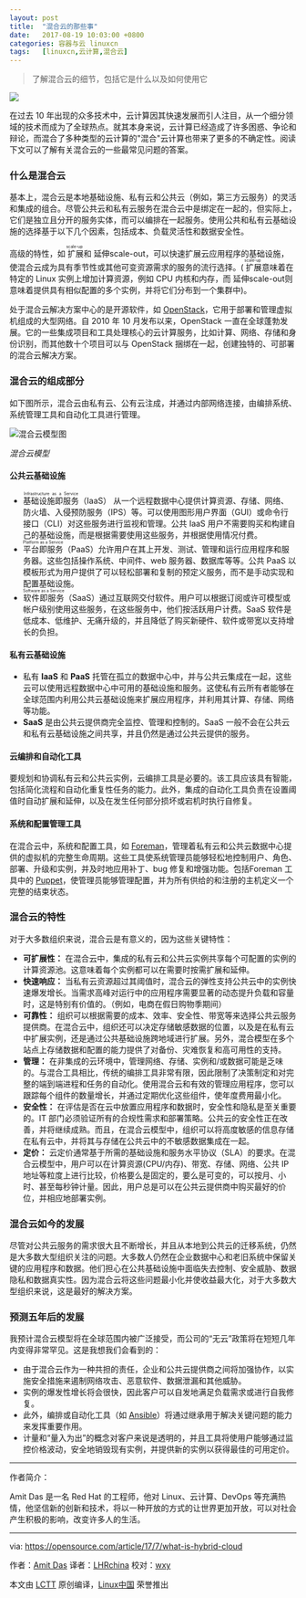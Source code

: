 ```yaml
---
layout: post
title:	"混合云的那些事"
date:	2017-08-19 10:03:00 +0800 
categories:	容器与云 linuxcn 
tags:	[linuxcn,云计算,混合云]
---
```




> 
> 了解混合云的细节，包括它是什么以及如何使用它
> 
> 
> 


![](/Asserts/Images//attachment/album/201708/19/100305e4394gzfgb4vi3v9.jpg)


在过去 10 年出现的众多技术中，云计算因其快速发展而引人注目，从一个细分领域的技术而成为了全球热点。就其本身来说，云计算已经造成了许多困惑、争论和辩论，而混合了多种类型的云计算的"混合"云计算也带来了更多的不确定性。阅读下文可以了解有关混合云的一些最常见问题的答案。


### 什么是混合云


基本上，混合云是本地基础设施、私有云和公共云（例如，第三方云服务）的灵活和集成的组合。尽管公共云和私有云服务在混合云中是绑定在一起的，但实际上，它们是独立且分开的服务实体，而可以编排在一起服务。使用公共和私有云基础设施的选择基于以下几个因素，包括成本、负载灵活性和数据安全性。


高级的特性，如<ruby> 扩展 <rt>  scale-up </rt></ruby>和<ruby> 延伸scale-out</ruby>，可以快速扩展云应用程序的基础设施，使混合云成为具有季节性或其他可变资源需求的服务的流行选择。(<ruby> 扩展 <rt>  scale-up </rt></ruby>意味着在特定的 Linux 实例上增加计算资源，例如 CPU 内核和内存，而<ruby> 延伸scale-out</ruby>则意味着提供具有相似配置的多个实例，并将它们分布到一个集群中)。


处于混合云解决方案中心的是开源软件，如 [OpenStack](https://opensource.com/resources/openstack)，它用于部署和管理虚拟机组成的大型网络。自 2010 年 10 月发布以来，OpenStack 一直在全球蓬勃发展。它的一些集成项目和工具处理核心的云计算服务，比如计算、网络、存储和身份识别，而其他数十个项目可以与 OpenStack 捆绑在一起，创建独特的、可部署的混合云解决方案。


### 混合云的组成部分


如下图所示，混合云由私有云、公有云注成，并通过内部网络连接，由编排系统、系统管理工具和自动化工具进行管理。


![混合云模型图](/Asserts/Images//attachment/album/201708/19/100320nl4if9qpjihhpsk7.jpg "Hybrid cloud model diagram")


*混合云模型*


#### 公共云基础设施


* <ruby> 基础设施即服务 <rt>  Infrastructure as a Service </rt></ruby>（IaaS） 从一个远程数据中心提供计算资源、存储、网络、防火墙、入侵预防服务（IPS）等。可以使用图形用户界面（GUI）或命令行接口（CLI）对这些服务进行监视和管理。公共 IaaS 用户不需要购买和构建自己的基础设施，而是根据需要使用这些服务，并根据使用情况付费。
* <ruby> 平台即服务 <rt>  Platform as a Service </rt></ruby>（PaaS）允许用户在其上开发、测试、管理和运行应用程序和服务器。这些包括操作系统、中间件、web 服务器、数据库等等。公共 PaaS 以模板形式为用户提供了可以轻松部署和复制的预定义服务，而不是手动实现和配置基础设施。
* <ruby> 软件即服务 <rt>  Software as a Service </rt></ruby>（SaaS）通过互联网交付软件。用户可以根据订阅或许可模型或帐户级别使用这些服务，在这些服务中，他们按活跃用户计费。SaaS 软件是低成本、低维护、无痛升级的，并且降低了购买新硬件、软件或带宽以支持增长的负担。


#### 私有云基础设施


* 私有 **IaaS** 和 **PaaS** 托管在孤立的数据中心中，并与公共云集成在一起，这些云可以使用远程数据中心中可用的基础设施和服务。这使私有云所有者能够在全球范围内利用公共云基础设施来扩展应用程序，并利用其计算、存储、网络等功能。
* **SaaS** 是由公共云提供商完全监控、管理和控制的。SaaS 一般不会在公共云和私有云基础设施之间共享，并且仍然是通过公共云提供的服务。


#### 云编排和自动化工具


要规划和协调私有云和公共云实例，云编排工具是必要的。该工具应该具有智能，包括简化流程和自动化重复性任务的能力。此外，集成的自动化工具负责在设置阈值时自动扩展和延伸，以及在发生任何部分损坏或宕机时执行自修复。


#### 系统和配置管理工具


在混合云中，系统和配置工具，如 [Foreman](https://github.com/theforeman)，管理着私有云和公共云数据中心提供的虚拟机的完整生命周期。这些工具使系统管理员能够轻松地控制用户、角色、部署、升级和实例，并及时地应用补丁、bug 修复和增强功能。包括Foreman 工具中的 [Puppet](https://github.com/theforeman/puppet-foreman)，使管理员能够管理配置，并为所有供给的和注册的主机定义一个完整的结束状态。


### 混合云的特性


对于大多数组织来说，混合云是有意义的，因为这些关键特性：


* **可扩展性：** 在混合云中，集成的私有云和公共云实例共享每个可配置的实例的计算资源池。这意味着每个实例都可以在需要时按需扩展和延伸。
* **快速响应：** 当私有云资源超过其阈值时，混合云的弹性支持公共云中的实例快速爆发增长。当需求高峰对运行中的应用程序需要显著的动态提升负载和容量时，这是特别有价值的。（例如，电商在假日购物季期间）
* **可靠性：** 组织可以根据需要的成本、效率、安全性、带宽等来选择公共云服务提供商。在混合云中，组织还可以决定存储敏感数据的位置，以及是在私有云中扩展实例，还是通过公共基础设施跨地域进行扩展。另外，混合模型在多个站点上存储数据和配置的能力提供了对备份、灾难恢复和高可用性的支持。
* **管理：** 在非集成的云环境中，管理网络、存储、实例和/或数据可能是乏味的。与混合工具相比，传统的编排工具非常有限，因此限制了决策制定和对完整的端到端进程和任务的自动化。使用混合云和有效的管理应用程序，您可以跟踪每个组件的数量增长，并通过定期优化这些组件，使年度费用最小化。
* **安全性：** 在评估是否在云中放置应用程序和数据时，安全性和隐私是至关重要的。IT 部门必须验证所有的合规性需求和部署策略。公共云的安全性正在改善，并将继续成熟。而且，在混合云模型中，组织可以将高度敏感的信息存储在私有云中，并将其与存储在公共云中的不敏感数据集成在一起。
* **定价：** 云定价通常基于所需的基础设施和服务水平协议（SLA）的要求。在混合云模型中，用户可以在计算资源(CPU/内存)、带宽、存储、网络、公共 IP 地址等粒度上进行比较，价格要么是固定的，要么是可变的，可以按月、小时、甚至每秒钟计量。因此，用户总是可以在公共云提供商中购买最好的价位，并相应地部署实例。


### 混合云如今的发展


尽管对公共云服务的需求很大且不断增长，并且从本地到公共云的迁移系统，仍然是大多数大型组织关注的问题。大多数人仍然在企业数据中心和老旧系统中保留关键的应用程序和数据。他们担心在公共基础设施中面临失去控制、安全威胁、数据隐私和数据真实性。因为混合云将这些问题最小化并使收益最大化，对于大多数大型组织来说，这是最好的解决方案。


### 预测五年后的发展


我预计混合云模型将在全球范围内被广泛接受，而公司的“无云”政策将在短短几年内变得非常罕见。这是我想我们会看到的：


* 由于混合云作为一种共担的责任，企业和公共云提供商之间将加强协作，以实施安全措施来遏制网络攻击、恶意软件、数据泄漏和其他威胁。
* 实例的爆发性增长将会很快，因此客户可以自发地满足负载需求或进行自我修复。
* 此外，编排或自动化工具（如 [Ansible](https://opensource.com/life/16/8/cloud-ansible-gateway)）将通过继承用于解决关键问题的能力来发挥重要作用。
* 计量和“量入为出”的概念对客户来说是透明的，并且工具将使用户能够通过监控价格波动，安全地销毁现有实例，并提供新的实例以获得最佳的可用定价。




---


作者简介：


Amit Das 是一名 Red Hat 的工程师，他对 Linux、云计算、DevOps 等充满热情，他坚信新的创新和技术，将以一种开放的方式的让世界更加开放，可以对社会产生积极的影响，改变许多人的生活。




---


via: <https://opensource.com/article/17/7/what-is-hybrid-cloud>


作者：[Amit Das](https://opensource.com/users/amit-das) 译者：[LHRchina](https://github.com/LHRchina) 校对：[wxy](https://github.com/wxy)


本文由 [LCTT](https://github.com/LCTT/TranslateProject) 原创编译，[Linux中国](https://linux.cn/) 荣誉推出
